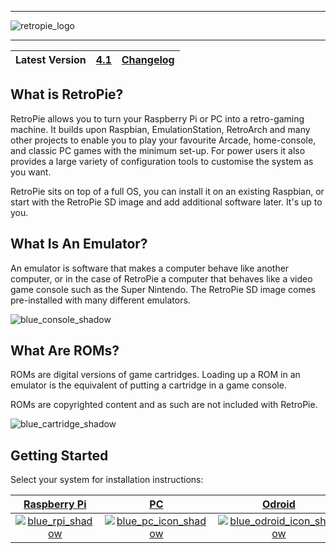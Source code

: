 ***
![retropie_logo](https://cloud.githubusercontent.com/assets/10035308/21968193/e1670f2a-db46-11e6-8ff7-eb6d7188c9e7.png)
***
| Latest Version  | [**4.1**](https://retropie.org.uk/download/)  | [Changelog](Changelogs)  |
|:---:|:---:|:---:|

## What is RetroPie?

RetroPie allows you to turn your Raspberry Pi or PC into a retro-gaming machine. It builds upon Raspbian, EmulationStation, RetroArch and many other projects to enable you to play your favourite Arcade, home-console, and classic PC games with the minimum set-up. For power users it also provides a large variety of configuration tools to customise the system as you want.

RetroPie sits on top of a full OS, you can install it on an existing Raspbian, or start with the RetroPie SD image and add additional software later. It's up to you. 

## What Is An Emulator?

An emulator is software that makes a computer behave like another computer, or in the case of RetroPie a computer that behaves like a video game console such as the Super Nintendo. The RetroPie SD image comes pre-installed with many different emulators.

![blue_console_shadow](https://cloud.githubusercontent.com/assets/10035308/22178094/cf801644-dfe2-11e6-8327-71a61d540d2f.png)

## What Are ROMs?

ROMs are digital versions of game cartridges. Loading up a ROM in an emulator is the equivalent of putting a cartridge in a game console. 

ROMs are copyrighted content and as such are not included with RetroPie.

![blue_cartridge_shadow](https://cloud.githubusercontent.com/assets/10035308/22178090/cf5cad76-dfe2-11e6-8c63-ec48cc4755f6.png)

## Getting Started

Select your system for installation instructions:

|**[Raspberry Pi](First-Installation)** | **[PC](RetroPie-Ubuntu-16.04-LTS-x86-Flavor)** | **[Odroid](Odroid)** |
|:---:|:---:|:---:|
|[![blue_rpi_shadow](https://cloud.githubusercontent.com/assets/10035308/22178093/cf7ecf00-dfe2-11e6-8fb3-dab3b1e17f7d.png)](First-Installation)|[![blue_pc_icon_shadow](https://cloud.githubusercontent.com/assets/10035308/22178091/cf7ebdf8-dfe2-11e6-9d19-f7bd06cc7751.png)](RetroPie-Ubuntu-16.04-LTS-x86-Flavor)|[![blue_odroid_icon_shadow](https://cloud.githubusercontent.com/assets/10035308/22178092/cf7ec15e-dfe2-11e6-910a-44531acffffb.png)](Odroid)|


